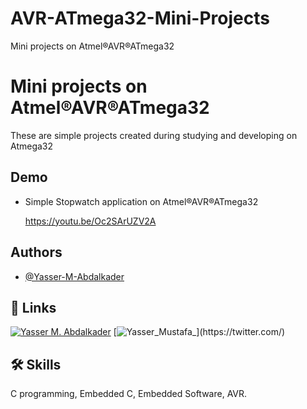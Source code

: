 # AVR-ATmega32-Mini-Projects
Mini projects on Atmel®AVR®ATmega32

# Mini projects on Atmel®AVR®ATmega32

These are simple projects created during studying and developing on Atmega32


## Demo

- Simple Stopwatch application on Atmel®AVR®ATmega32

    https://youtu.be/Oc2SArUZV2A
## Authors

- [@Yasser-M-Abdalkader](https://github.com/Yasser-M-Abdalkader)


## 🔗 Links
[![Yasser M. Abdalkader](www.linkedin.com/in/yasser-m-abdelkader)](https://www.linkedin.com/)
[![Yasser_Mustafa_](https://twitter.com/Yasser_Mustafa_)](https://twitter.com/)


## 🛠 Skills
C programming, Embedded C, Embedded Software, AVR.
